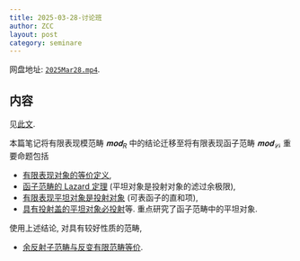 ```yaml
---
title: 2025-03-28-讨论班
author: ZCC
layout: post
category: seminare
---
```


网盘地址: [`2025Mar28.mp4`](https://pan.sjtu.edu.cn/web/share/bfbe1bde2c42ae32a5ca30f56c5d718e).

## 内容

见[此文](Reflexive_sub_cat).

本篇笔记将有限表现模范畴 $𝐦𝐨𝐝_R$ 中的结论迁移至将有限表现函子范畴 $𝐦𝐨𝐝_𝒞$, 重要命题包括

- [有限表现对象的等价定义](Finitely_Presented_Functor),
- [函子范畴的 Lazard 定理](Lazard_thm) (平坦对象是投射对象的滤过余极限),
- [有限表现平坦对象是投射对象](Fp_et_Plat_est_Proj) (可表函子的直和项),
- [具有投射盖的平坦对象必投射](Plat_et_Proj_Cover_Proj)等. 重点研究了函子范畴中的平坦对象.

使用上述结论, 对具有较好性质的范畴,

- [余反射子范畴与反变有限范畴等价](Coreflexive_Contravariantly_Finite).
